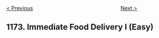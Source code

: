 <!--|This file generated by command(leetcode description); DO NOT EDIT.    |-->
<!--+----------------------------------------------------------------------+-->
<!--|@author    openset <openset.wang@gmail.com>                           |-->
<!--|@link      https://github.com/openset                                 |-->
<!--|@home      https://github.com/openset/leetcode                        |-->
<!--+----------------------------------------------------------------------+-->

[< Previous](https://github.com/openset/leetcode/tree/master/problems/dinner-plate-stacks "Dinner Plate Stacks")
　　　　　　　　　　　　　　　　
[Next >](https://github.com/openset/leetcode/tree/master/problems/immediate-food-delivery-ii "Immediate Food Delivery II")

## 1173. Immediate Food Delivery I (Easy)


